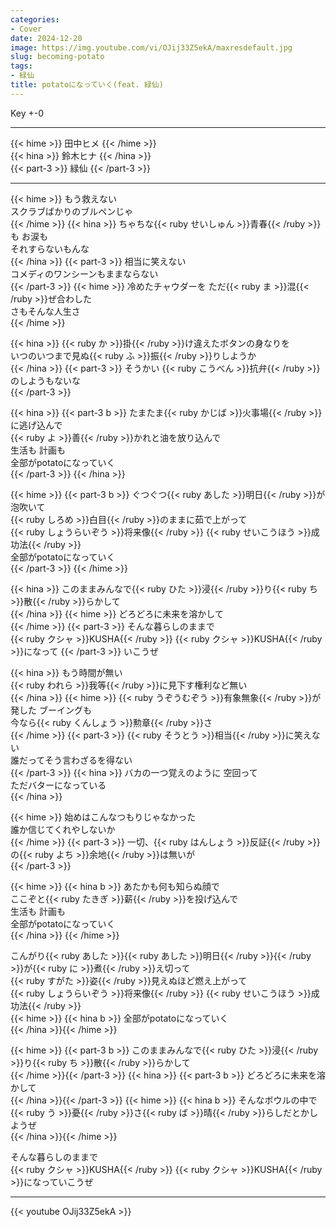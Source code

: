 ```yaml
---
categories:
- Cover
date: 2024-12-20
image: https://img.youtube.com/vi/OJij33Z5ekA/maxresdefault.jpg
slug: becoming-potato
tags:
- 緑仙
title: potatoになっていく(feat. 緑仙)
---
```



Key +-0

---

{{< hime >}}
田中ヒメ
{{< /hime >}}  
{{< hina >}}
鈴木ヒナ
{{< /hina >}}  
{{< part-3 >}}
緑仙
{{< /part-3 >}}  

---

{{< hime >}}
もう救えない  
スクラブばかりのブルペンじゃ  
{{< /hime >}}
{{< hina >}}
ちゃちな{{< ruby せいしゅん >}}青春{{< /ruby >}}も お涙も  
それすらないもんな  
{{< /hina >}}
{{< part-3 >}}
相当に笑えない  
コメディのワンシーンもままならない  
{{< /part-3 >}}
{{< hime >}}
冷めたチャウダーを ただ{{< ruby ま >}}混{{< /ruby >}}ぜ合わした  
さもそんな人生さ  
{{< /hime >}}

{{< hina >}}
{{< ruby か >}}掛{{< /ruby >}}け違えたボタンの身なりを  
いつのいつまで見ぬ{{< ruby ふ >}}振{{< /ruby >}}りしようか  
{{< /hina >}}
{{< part-3 >}}
そうかい {{< ruby こうべん >}}抗弁{{< /ruby >}}のしようもないな  
{{< /part-3 >}}

{{< hina >}}
{{< part-3 b >}}
たまたま{{< ruby かじば >}}火事場{{< /ruby >}}に逃げ込んで  
{{< ruby よ >}}善{{< /ruby >}}かれと油を放り込んで  
生活も 計画も  
全部がpotatoになっていく  
{{< /part-3 >}}
{{< /hina >}}

{{< hime >}}
{{< part-3 b >}}
ぐつぐつ{{< ruby あした >}}明日{{< /ruby >}}が泡吹いて  
{{< ruby しろめ >}}白目{{< /ruby >}}のままに茹で上がって  
{{< ruby しょうらいぞう >}}将来像{{< /ruby >}} {{< ruby せいこうほう >}}成功法{{< /ruby >}}  
全部がpotatoになっていく  
{{< /part-3 >}}
{{< /hime >}}

{{< hina >}}
このままみんなで{{< ruby ひた >}}浸{{< /ruby >}}り{{< ruby ち >}}散{{< /ruby >}}らかして  
{{< /hina >}}
{{< hime >}}
どろどろに未来を溶かして  
{{< /hime >}}
{{< part-3 >}}
そんな暮らしのままで  
{{< ruby クシャ >}}KUSHA{{< /ruby >}} {{< ruby クシャ >}}KUSHA{{< /ruby >}}になって
{{< /part-3 >}}
いこうぜ  

{{< hina >}}
もう時間が無い  
{{< ruby われら >}}我等{{< /ruby >}}に見下す権利など無い  
{{< /hina >}}
{{< hime >}}
{{< ruby うぞうむぞう >}}有象無象{{< /ruby >}}が発した ブーイングも  
今なら{{< ruby くんしょう >}}勲章{{< /ruby >}}さ  
{{< /hime >}}
{{< part-3 >}}
{{< ruby そうとう >}}相当{{< /ruby >}}に笑えない  
誰だってそう言わざるを得ない  
{{< /part-3 >}}
{{< hina >}}
バカの一つ覚えのように 空回って  
ただバターになっている  
{{< /hina >}}

{{< hime >}}
始めはこんなつもりじゃなかった  
誰か信じてくれやしないか  
{{< /hime >}}
{{< part-3 >}}
一切、{{< ruby はんしょう >}}反証{{< /ruby >}}の{{< ruby よち >}}余地{{< /ruby >}}は無いが  
{{< /part-3 >}}

{{< hime >}}
{{< hina b >}}
あたかも何も知らぬ顔で  
ここぞと{{< ruby たきぎ >}}薪{{< /ruby >}}を投げ込んで  
生活も 計画も  
全部がpotatoになっていく  
{{< /hina >}}
{{< /hime >}}

こんがり{{< ruby あした >}}{{< ruby あした >}}明日{{< /ruby >}}{{< /ruby >}}が{{< ruby に >}}煮{{< /ruby >}}え切って  
{{< ruby すがた >}}姿{{< /ruby >}}見えぬほど燃え上がって  
{{< ruby しょうらいぞう >}}将来像{{< /ruby >}} {{< ruby せいこうほう >}}成功法{{< /ruby >}}  
{{< hime >}}
{{< hina b >}}
全部がpotatoになっていく  
{{< /hina >}}{{< /hime >}}

{{< hime >}}
{{< part-3 b >}}
このままみんなで{{< ruby ひた >}}浸{{< /ruby >}}り{{< ruby ち >}}散{{< /ruby >}}らかして  
{{< /hime >}}{{< /part-3 >}}
{{< hina >}}
{{< part-3 b >}}
どろどろに未来を溶かして  
{{< /hina >}}{{< /part-3 >}}
{{< hime >}}
{{< hina b >}}
そんなボウルの中で  
{{< ruby う >}}憂{{< /ruby >}}さ{{< ruby ば >}}晴{{< /ruby >}}らしだとかしようぜ  
{{< /hina >}}{{< /hime >}}

そんな暮らしのままで  
{{< ruby クシャ >}}KUSHA{{< /ruby >}} {{< ruby クシャ >}}KUSHA{{< /ruby >}}になっていこうぜ  

---

{{< youtube OJij33Z5ekA >}}
